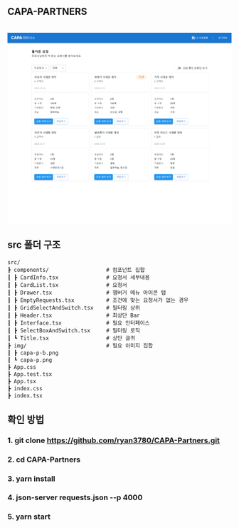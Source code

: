 ## CAPA-PARTNERS

<br/>
<img src="./capa.gif">
<br/>  

## src 폴더 구조
```
src/
┣ components/                  # 컴포넌트 집합
┃ ┣ CardInfo.tsx               # 요청서 세부내용
┃ ┣ CardList.tsx               # 요청서
┃ ┣ Drawer.tsx                 # 햄버거 메뉴 아이콘 탭
┃ ┣ EmptyRequests.tsx          # 조건에 맞는 요청서가 없는 경우
┃ ┣ GridSelectAndSwitch.tsx    # 필터링 상위
┃ ┣ Header.tsx                 # 최상단 Bar
┃ ┣ Interface.tsx              # 필요 인터페이스 
┃ ┣ SelectBoxAndSwitch.tsx     # 필터링 로직
┃ ┗ Title.tsx                  # 상단 글귀
┣ img/                         # 필요 이미지 집합
┃ ┣ capa-p-b.png               
┃ ┗ capa-p.png
┣ App.css
┣ App.test.tsx
┣ App.tsx
┣ index.css
┣ index.tsx
```
## 확인 방법
### 1. git clone https://github.com/ryan3780/CAPA-Partners.git
### 2. cd CAPA-Partners
### 3. yarn install
### 4. json-server requests.json --p 4000
### 5. yarn start